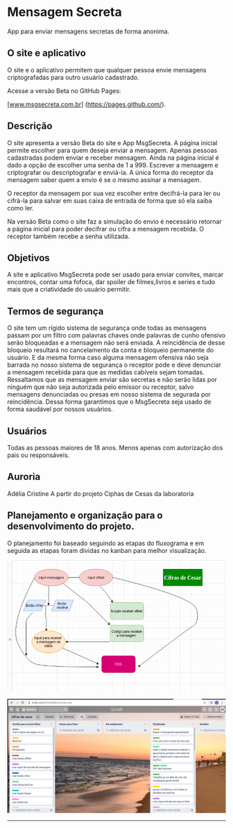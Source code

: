 # Mensagem Secreta
App para enviar mensagens secretas de forma anonima.

## O site e aplicativo

O site e o aplicativo permitem que qualquer pessoa envie mensagens criptografadas para outro usuário cadastrado. 

Acesse a versão Beta no GitHub Pages:

[www.msgsecreta.com.br] (https://pages.github.com/).

## Descrição

O site apresenta a versão Beta do site e App MsgSecreta.
A página inicial permite escolher para quem deseja enviar a mensagem.
Apenas pessoas cadastradas podem enviar e receber mensagem.
Ainda na página inicial é dado a opção de escolher uma senha de 1 a 999.
Escrever a mensagem e criptografar ou descriptografar e enviá-la.
A única forma do receptor da mensagem saber quem a envio é se o mesmo assinar a mensagem.

O receptor da mensagem por sua vez escolher entre decifrá-la para ler ou cifrá-la para salvar em suas caixa de entrada de forma que só ela saiba como ler.

Na versão Beta como o site faz a simulação do envio é necessário retornar a página inicial para poder decifrar ou cifra a mensagem recebida.
O receptor também recebe a senha utilizada.

## Objetivos

A site e aplicativo MsgSecreta pode ser usado para enviar convites, marcar encontros, contar uma fofoca, dar spoiler de filmes,livros e series e tudo mais que a criatividade do usuário permitir.

## Termos de segurança

O site tem um rígido sistema de segurança onde todas as mensagens passam por um filtro com palavras chaves onde palavras de cunho ofensivo serão bloqueadas  e a mensagem  não será enviada.
A reincidência de desse bloqueio resultará no cancelamento da conta e bloqueio permanente do usuário.
E da mesma forma caso alguma mensagem ofensiva não seja barrada no nosso sistema de segurança o receptor pode e deve denunciar a mensagem recebida para que as medidas cabíveis sejam tomadas.
Ressaltamos que as mensagem enviar são secretas e não serão lidas por ninguém que não seja autorizada pelo emissor ou receptor, salvo mensagens denunciadas ou presas em nosso sistema de segurada por reincidência.
Dessa forma garantimos que o MsgSecreta seja usado de forma saudável por nossos usuários.

## Usuários

Todas as pessoas maiores de 18 anos.                                                       Menos apenas com autorização dos pais ou responsáveis.

## Auroria

Adélia Cristine                                                                               A partir do projeto Ciphas de Cesas da laboratoria


## Planejamento e organização para o desenvolvimento do projeto.


O planejamento foi baseado seguindo as etapas do fluxograma e em seguida as etapas foram dividas no kanban para melhor visualização.                                      



![Floxograma](https://github.com/AdeliaCristine/SAP004-cipher/blob/master/src/fluxograma.png)

![kanban](https://github.com/AdeliaCristine/SAP004-cipher/blob/master/src/kanban%20trello.png)

***

